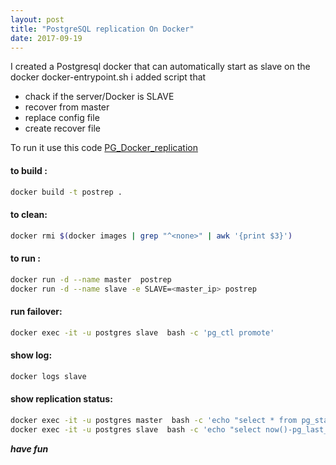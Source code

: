 ```yaml
---
layout: post
title: "PostgreSQL replication On Docker"
date: 2017-09-19
---
```


I created a Postgresql docker that can automatically start as slave
on the docker docker-entrypoint.sh i added script that 

* chack if the server/Docker is SLAVE 
* recover from master 
* replace config file 
* create recover file 

To run it use this code [PG_Docker_replication](https://github.com/barucho/PG_Docker_replication.git) 


#### to build :
```bash 
docker build -t postrep .
```
#### to clean:
```bash 
docker rmi $(docker images | grep "^<none>" | awk '{print $3}')
```
#### to run  :
```bash 
docker run -d --name master  postrep
docker run -d --name slave -e SLAVE=<master_ip> postrep
```
#### run failover:
```bash 
docker exec -it -u postgres slave  bash -c 'pg_ctl promote'
```
#### show log:
```bash
docker logs slave
```
#### show replication status:
```bash 
docker exec -it -u postgres master  bash -c 'echo "select * from pg_stat_replication;" |psql' 
docker exec -it -u postgres slave  bash -c 'echo "select now()-pg_last_xact_replay_timestamp();" |psql'
```


***have fun***